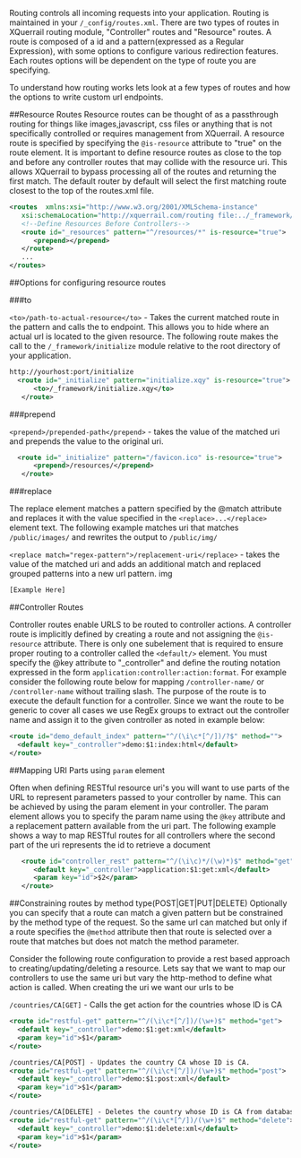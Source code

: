Routing controls all incoming requests into your application.  Routing is maintained in your `/_config/routes.xml`. There are two types of routes in XQuerrail routing module, "Controller" routes and "Resource" routes. A route is composed of a id and a pattern(expressed as a Regular Expression), with some options to configure various redirection features.  Each routes options will be dependent on the type of route you are specifying.

To understand how routing works lets look at a few types of routes and how the options to write custom url endpoints.

##Resource Routes
Resource routes can be thought of as a passthrough routing for things like images,javascript, css files or anything that is not specifically controlled or requires management from XQuerrail.  A resource route is specified by specifying the `@is-resource` attribute to "true" on the route element.  It is important to define resource routes as close to the top and before any controller routes that may collide with the resource uri.  This allows XQuerrail to bypass processing all of the routes and returning the first match.  The default router by default will select the first matching route closest to the top of the routes.xml file.
 
```xml 
<routes  xmlns:xsi="http://www.w3.org/2001/XMLSchema-instance"
   xsi:schemaLocation="http://xquerrail.com/routing file:../_framework/schemas/routing.xsd">
   <!--Define Resources Before Controllers-->
   <route id="_resources" pattern="^/resources/*" is-resource="true">
      <prepend></prepend>
   </route>
   ...
</routes>
```

##Options for configuring resource routes

###to 

`<to>/path-to-actual-resource</to>` - Takes the current matched route in the pattern and calls the to endpoint.  This allows you to hide where an actual url is located to the given resource. The following route makes the call to the `/_framework/initialize` module relative to the root directory of your application.  

```xml
http://yourhost:port/initialize
  <route id="_initialize" pattern="initialize.xqy" is-resource="true">
      <to>/_framework/initialize.xqy</to>
   </route>
```

###prepend

`<prepend>/prepended-path</prepend>` - takes the value of the matched uri and prepends the value to the original uri.

```xml
  <route id="_initialize" pattern="/favicon.ico" is-resource="true">
      <prepend>/resources/</prepend>
   </route>
```

###replace

The replace element matches a pattern specified by the @match attribute and replaces it with the value specified in the `<replace>...</replace>` element text.  The following example matches uri that matches `/public/images/` and rewrites the output to `/public/img/`

`<replace match="regex-pattern">/replacement-uri</replace>` - takes the value of the matched uri and adds an additional match and replaced grouped patterns into a new url pattern. 
   <route id="_initialize" pattern="^/public/images/" is-resource="true">
      <replace match="images">img</replace>
   </route>
```xml
[Example Here]
```

##Controller Routes

Controller routes enable URLS to be routed to controller actions.  A controller route is implicitly defined by creating a route and not assigning the `@is-resource` attribute. There is only one subelement that is required to ensure proper routing to a controller called the `<default/>` element. You must specify the @key attribute to "_controller" and define the routing notation expressed in the form
`application:controller:action:format`. For example consider the following route below for mapping `/controller-name/` or `/controller-name` without trailing slash.  The purpose of the route is to execute the default function for a controller.  Since we want the route to be generic to cover all cases we use RegEx groups to extract out the controller name and assign it to the given controller as noted in example below:

```xml
<route id="demo_default_index" pattern="^/(\i\c*[^/])/?$" method="">
  <default key="_controller">demo:$1:index:html</default>    
</route>
```

##Mapping URI Parts using `param` element

Often when defining RESTful resource uri's you will want to use parts of the URL to represent parameters passed to your controller by name.  This can be achieved by using the param element in your controller.  The param element allows you to specify the param name using the `@key` attribute and a replacement pattern available from the uri part.  The following example shows a way to map RESTful routes for all controllers where the second part of the uri represents the id to retrieve a document

```xml
   <route id="controller_rest" pattern="^/(\i\c)*/(\w)*)$" method="get">
      <default key="_controller">application:$1:get:xml</default>
      <param key="id">$2</param>
   </route>
```

##Constraining routes by method type(POST|GET|PUT|DELETE)
Optionally you can specify that a route can match a given pattern but be constrained by the method type of the request. So the same url can matched but only if a route specifies the `@method` attribute then that route is selected over a route that matches but does not match the method parameter.

Consider the following route configuration to provide a rest based approach to creating/updating/deleting a resource.  Lets say that we want to map our controllers to use the same uri but vary the http-method to define what action is called.  When creating the uri we want our urls to be 

`/countries/CA[GET]` - Calls the get action for the countries whose ID is CA

```xml
<route id="restful-get" pattern="^/(\i\c*[^/])/(\w+)$" method="get">
  <default key="_controller">demo:$1:get:xml</default>  
  <param key="id">$1</param>    
</route>
```

```xml
/countries/CA[POST] - Updates the country CA whose ID is CA.
<route id="restful-get" pattern="^/(\i\c*[^/])/(\w+)$" method="post">
  <default key="_controller">demo:$1:post:xml</default>  
  <param key="id">$1</param>    
</route>
```

```xml
/countries/CA[DELETE] - Deletes the country whose ID is CA from database.
<route id="restful-get" pattern="^/(\i\c*[^/])/(\w+)$" method="delete">
  <default key="_controller">demo:$1:delete:xml</default>  
  <param key="id">$1</param>    
</route>
```
